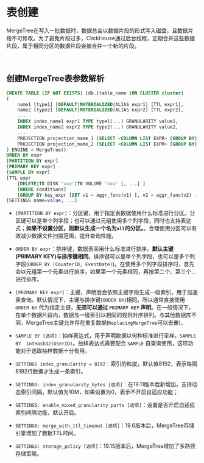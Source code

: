 # 表创建

MergeTree在写入一批数据时，数据总会以数据片段的形式写入磁盘，且数据片段不可修改。为了避免片段过多，ClickHouse通过后台线程，定期合并这些数据片段，属于相同分区的数据片段会被合并一个新的片段。

&nbsp;

## 创建MergeTree表参数解析

```SQL
CREATE TABLE [IF NOT EXISTS] [db.]table_name [ON CLUSTER cluster]
(
    name1 [type1] [DEFAULT|MATERIALIZED|ALIAS expr1] [TTL expr1],
    name2 [type2] [DEFAULT|MATERIALIZED|ALIAS expr2] [TTL expr2],
    ...
    INDEX index_name1 expr1 TYPE type1(...) GRANULARITY value1,
    INDEX index_name2 expr2 TYPE type2(...) GRANULARITY value2,
    ...
    PROJECTION projection_name_1 (SELECT <COLUMN LIST EXPR> [GROUP BY] [ORDER BY]),
    PROJECTION projection_name_2 (SELECT <COLUMN LIST EXPR> [GROUP BY] [ORDER BY])
) ENGINE = MergeTree()
ORDER BY expr
[PARTITION BY expr]
[PRIMARY KEY expr]
[SAMPLE BY expr]
[TTL expr
    [DELETE|TO DISK 'xxx'|TO VOLUME 'xxx' [, ...] ]
    [WHERE conditions]
    [GROUP BY key_expr [SET v1 = aggr_func(v1) [, v2 = aggr_func(v2) ...]] ] ]
[SETTINGS name=value, ...]
```

* `[PARTITION BY expr]`：分区键，用于指定表数据使用什么标准进行分区。分区键可以是单个列字段；也可以通过元组使用多个列字段，同时也支持表达式；**如果不设置分区，则默认生成一个名为`all`的分区。**。合理使用分区可以有效减少数据文件扫描范围，提升查询性能。

* `ORDER BY expr`：排序键，数据表采用什么标准进行排序。**默认主键(PRIMARY KEY)与排序键相同**。排序键可以是单个列字段，也可以是多个列字段(`ORDER BY (CounterID, EventDate)`)。在使用多个列字段排序时，首先会以元组第一个元素进行排序，如果第一个元素相同，再按第二个、第三个...进行排序。

* `[PRIMARY KEY expr]`：主键，声明后会依照主键字段生成一级索引，用于加速表查询。默认情况下，主键与排序键(`ORDER BY`)相同，所以通常直接使用 `ORDER BY` 代为指定主键，**无须可以通过 `PRIMARY KEY` 声明**。在一般情况下，在单个数据片段内，数据与一级索引以相同的规则升序排列。与其他数据库不同，MergeTree主键允许存在重复数据(`ReplacingMergeTree`可以去重)。

* `SAMPLE BY [选项]`：抽样表达式，用于声明数据以何种标准进行采样。`SAMPLE BY  intHash32(UserID)`。抽样表达式需要配合 `SAMPLE` 自查询使用，这项功能对于选取抽样数据十分有用。

* `SETTINGS index_granularity = 8192`：索引的粒度，默认值8192，表示每隔8192行数据才生成一条索引。

* `SETTINGS: index_granularity_bytes [选项]`：在19.11版本后新增加，支持动态索引间隔，默认值为10M，如果设置为0，表示不开启自适应功能；

* `SETTINGS: enable_mixed_granularity_parts [选项]`：设置是否开启自适应索引间隔功能，默认开启。

* `SETTINGS: merge_with_ttl_timeout [选项]`：19.6版本后，MergeTree存储引擎增加了数据TTL时间。

* `SETTINGS: storage_policy [选项]`：19.15版本后，MergeTree增加了多路径存储策略。

